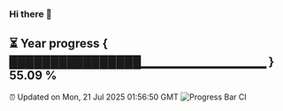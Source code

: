 ### Hi there 👋
⏳ Year progress { ████████████████▁▁▁▁▁▁▁▁▁▁▁▁▁▁ } 55.09 %
---
⏰ Updated on Mon, 21 Jul 2025 01:56:50 GMT
![Progress Bar CI](https://github.com/liununu/liununu/workflows/Progress%20Bar%20CI/badge.svg)
